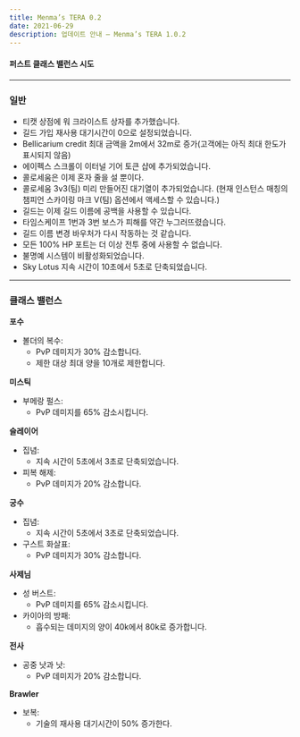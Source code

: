 ```yaml
---
title: Menma’s TERA 0.2
date: 2021-06-29       
description: 업데이트 안내 – Menma’s TERA 1.0.2
---
```

#### 퍼스트 클래스 밸런스 시도
<hr/>

### 일반
- 티캣 상점에 워 크라이스트 상자를 추가했습니다.
- 길드 가입 재사용 대기시간이 0으로 설정되었습니다.
- Bellicarium credit 최대 금액을 2m에서 32m로 증가(고객에는 아직 최대 한도가 표시되지 않음)
- 에이펙스 스크롤이 이터널 기어 토큰 샵에 추가되었습니다.
- 콜로세움은 이제 혼자 줄을 설 뿐이다.
- 콜로세움 3v3(팀) 미리 만들어진 대기열이 추가되었습니다. (현재 인스턴스 매칭의 챔피언 스카이링 마크 V(팀) 옵션에서 액세스할 수 있습니다.)
- 길드는 이제 길드 이름에 공백을 사용할 수 있습니다.
- 타임스케이프 1번과 3번 보스가 피해를 약간 누그러뜨렸습니다.
- 길드 이름 변경 바우처가 다시 작동하는 것 같습니다.
- 모든 100% HP 포트는 더 이상 전투 중에 사용할 수 없습니다.
- 불명예 시스템이 비활성화되었습니다.
- Sky Lotus 지속 시간이 10초에서 5초로 단축되었습니다.

<hr/>

### 클래스 밸런스

**포수**
- 볼더의 복수:
  - PvP 데미지가 30% 감소합니다.
  - 제한 대상 최대 양을 10개로 제한합니다.
  
**미스틱**
- 부메랑 펄스:
  - PvP 데미지를 65% 감소시킵니다.

**슬레이어**
- 집념:
  - 지속 시간이 5초에서 3초로 단축되었습니다.
- 피복 해제:
  - PvP 데미지가 20% 감소합니다.

**궁수**
- 집념:
  - 지속 시간이 5초에서 3초로 단축되었습니다.
- 구스트 화살표:
  - PvP 데미지가 30% 감소합니다.

**사제님**
- 성 버스트:
  - PvP 데미지를 65% 감소시킵니다.
- 카이아의 방패:
  - 흡수되는 데미지의 양이 40k에서 80k로 증가합니다.

**전사**
- 공중 낫과 낫:
  - PvP 데미지가 20% 감소합니다.
  
**Brawler**
- 보복:
  - 기술의 재사용 대기시간이 50% 증가한다.














        